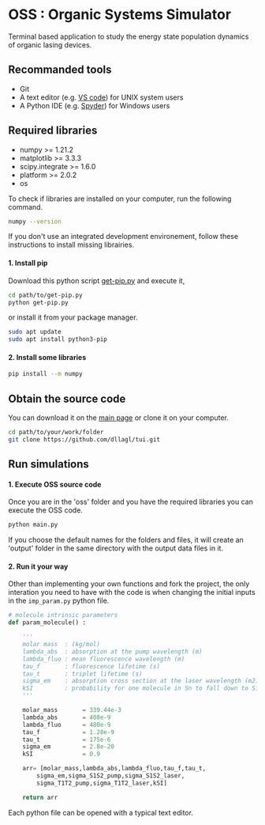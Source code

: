 # OSS : Organic Systems Simulator

Terminal based application to study the energy state population dynamics of organic lasing devices.

## Recommanded tools

- Git 
- A text editor (e.g. [VS code](https://code.visualstudio.com/)) for UNIX system users
- A Python IDE (e.g. [Spyder](https://www.spyder-ide.org/)) for Windows users

## Required libraries

- numpy >= 1.21.2
- matplotlib >= 3.3.3
- scipy.integrate >= 1.6.0
- platform >= 2.0.2
- os 

To check if libraries are installed on your computer, run the following command. 
```bash
numpy --version
```

If you don't use an integrated development environement, follow these instructions to install missing librairies.

#### 1. Install pip 

Download this python script [get-pip.py](https://bootstrap.pypa.io/get-pip.py) and execute it,
```bash
cd path/to/get-pip.py
python get-pip.py
```
or install it from your package manager. 
```bash
sudo apt update 
sudo apt install python3-pip
```

#### 2. Install some libraries 
```bash 
pip install --m numpy 
```


## Obtain the source code 
You can download it on the [main page](https://github.com/dllagl/tui.git) or clone it on your computer. 
```bash 
cd path/to/your/work/folder
git clone https://github.com/dllagl/tui.git
```

## Run simulations 

#### 1. Execute OSS source code

Once you are in the 'oss' folder and you have the required libraries you can execute the OSS code. 
```bash 
python main.py 
```
If you choose the default names for the folders and files, it will create an 'output' folder in the same 
directory with the output data files in it.

#### 2. Run it your way

Other than implementing your own functions and fork the project, the only interation you need to have 
with the code is when changing the initial inputs in the `imp_param.py` python file. 

```python
# molecule intrinsic parameters
def param_molecule() :

    '''
    molar mass  : (kg/mol)
    lambda_abs  : absorption at the pump wavelength (m)
    lambda_fluo : mean fluorescence wavelength (m)
    tau_f       : fluorescence lifetime (s)
    tau_t       : triplet lifetime (s)
    sigma_em    : absorption cross section at the laser wavelength (m2)
    kSI         : probability for one molecule in Sn to fall down to S1
    '''

    molar_mass       = 339.44e-3  
    lambda_abs       = 408e-9
    lambda_fluo      = 480e-9
    tau_f            = 1.28e-9
    tau_t            = 175e-6
    sigma_em         = 2.8e-20
    kSI              = 0.9

    arr= [molar_mass,lambda_abs,lambda_fluo,tau_f,tau_t,
        sigma_em,sigma_S1S2_pump,sigma_S1S2_laser,
        sigma_T1T2_pump,sigma_T1T2_laser,kSI]

    return arr
```
Each python file can 
be opened with a typical text editor. 

